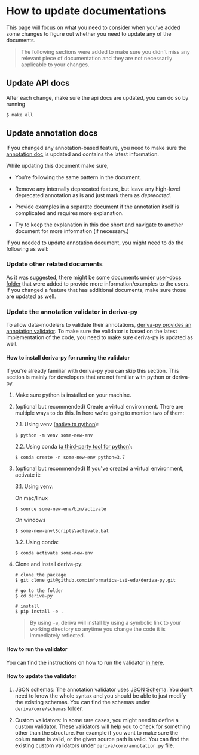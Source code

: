 # How to update documentations

This page will focus on what you need to consider when you've added some changes to
figure out whether you need to update any of the documents.

> The following sections were added to make sure you didn't miss any relevant piece of documentation and they are not necessarily applicable to your changes.

## Update API docs

After each change, make sure the api docs are updated, you can do so by running

```
$ make all
```

## Update annotation docs

If you changed any annotation-based feature, you need to make sure the [annotation doc](../user-docs/annotation.md) is updated and contains the latest information.

While updating this document make sure,

- You're following the same pattern in the document.

- Remove any internally deprecated feature, but leave any high-level deprecated annotation as is and just mark them as _deprecated_.

- Provide examples in a separate document if the annotation itself is complicated and requires more explanation.

- Try to keep the explanation in this doc short and navigate to another document for more information (if necessary.)

If you needed to update annotation document, you might need to do the following as well:

### Update other related documents

As it was suggested, there might be some documents under [user-docs folder](../user-docs) that were added to provide more information/examples to the users. If you changed a feature that has additional documents, make sure those are updated as well.


### Update the annotation validator in deriva-py

To allow data-modelers to validate their annotations, [deriva-py provides an annotation validator](https://github.com/informatics-isi-edu/deriva-py/blob/master/deriva/config/annotation_validate.py). To make sure the validator is based on the latest implementation of the code, you need to make sure deriva-py is updated as well.

#### How to install deriva-py for running the validator

If you're already familiar with deriva-py you can skip this section. This section is mainly for developers that are not familiar with python or deriva-py.

1. Make sure python is installed on your machine.

2. (optional but recommended) Create a virtual environment. There are multiple ways to do this. In here we're going to mention two of them:

    2.1. Using venv ([native to python](https://docs.python.org/3/tutorial/venv.html#creating-virtual-environments)):

    ```
    $ python -m venv some-new-env

    ```
    2.2. Using conda ([a third-party tool for python](https://docs.conda.io/en/latest/index.html)):
    ```
    $ conda create -n some-new-env python=3.7
    ```

3. (optional but recommended) If you've created a virtual environment, activate it:

    3.1. Using venv:

    On mac/linux
    ```
    $ source some-new-env/bin/activate
    ```
    On windows
    ```
    $ some-new-env\Scripts\activate.bat
    ```

    3.2. Using conda:

    ```
    $ conda activate some-new-env
    ```

4. Clone and install deriva-py:

    ```
    # clone the package
    $ git clone git@github.com:informatics-isi-edu/deriva-py.git

    # go to the folder
    $ cd deriva-py

    # install
    $ pip install -e .
    ```

    > By using `-e`, deriva will install by using a symbolic link to your working directory so anytime you change the code it is immediately reflected.

#### How to run the validator

You can find the instructions on how to run the validator [in here](https://docs.derivacloud.org/deriva-py/cli/deriva-annotation-validate.html).

#### How to update the validator

1. JSON schemas: The annotation validator uses [JSON Schema](https://json-schema.org/understanding-json-schema/). You don't need to know the whole syntax and you should be able to just modify the existing schemas. You can find the schemas under `deriva/core/schemas` folder.

2. Custom validators: In some rare cases, you might need to define a custom validator. These validators will help you to check for something other than the structure. For example if you want to make sure the colum name is valid, or the given source path is valid. You can find the existing custom validators under `deriva/core/annotation.py` file.
